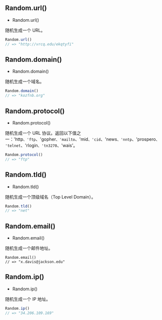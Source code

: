 <!-- ### Web -->

## Random.url()

* Random.url()

随机生成一个 URL。

<!-- **使用示例**如下所示： -->

```js
Random.url()
// => "http://vrcq.edu/ekqtyfi"
```

## Random.domain()

* Random.domain()

随机生成一个域名。

<!-- **使用示例**如下所示： -->

```js
Random.domain()
// => "kozfnb.org"
```

## Random.protocol()

* Random.protocol()

随机生成一个 URL 协议。返回以下值之一：'http`、'ftp`、'gopher`、'mailto`、'mid`、'cid`、'news`、'nntp`、'prospero`、'telnet`、'rlogin`、'tn3270`、'wais'。

<!-- **使用示例**如下所示： -->

```js
Random.protocol()
// => "ftp"
```

## Random.tld()

* Random.tld()

随机生成一个顶级域名（Top Level Domain）。

<!-- **使用示例**如下所示： -->

```js
Random.tld()
// => "net"
```

## Random.email()

* Random.email()

随机生成一个邮件地址。

<!-- **使用示例**如下所示： -->

```
Random.email()
// => "x.davis@jackson.edu"
```

## Random.ip()

* Random.ip()

随机生成一个 IP 地址。

<!-- **使用示例**如下所示： -->

```js
Random.ip()
// => "34.206.109.169"
```
